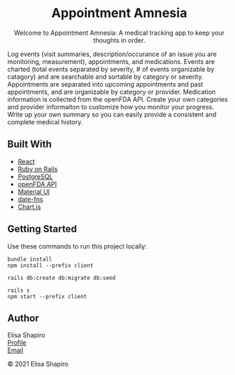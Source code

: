 <h1 align="center">Appointment Amnesia</h1>

<p align="center">Welcome to Appointment Amnesia: A medical tracking app to keep your thoughts in order.</p>

Log events (visit summaries, description/occurance of an issue you are monitoring, measurement), appointments, and medications. Events are charted (total events separated by severity, # of events organizable by catagory) and are searchable and sortable by category or severity. Appointments are separated into upcoming appointments and past appointments, and are organizable by category or provider. Medication information is collected from the openFDA API. Create your own categories and provider informaiton to customize how you monitor your progress. Write up your own summary so you can easily provide a consistent and complete medical history. 

## Built With
- [React](https://reactjs.org/)
- [Ruby on Rails](https://rubyonrails.org/)
- [PostgreSQL](https://www.postgresql.org/)
- [openFDA API](https://open.fda.gov/apis/)
- [Material UI](https://mui.com/)
- [date-fns](https://date-fns.org/)
- [Chart.js](https://www.chartjs.org/)

## Getting Started
Use these commands to run this project locally:
```
bundle install
npm install --prefix client

rails db:create db:migrate db:seed

rails s
npm start --prefix client
```

## Author
Elisa Shapiro
<br />[Profile](https://github.com/elisashapiro "Elisa Shapiro")
<br />[Email](mailto:elisashapiro@gmail.com?subject=AppointmentAmnesia% "Hello!")


© 2021 Elisa Shapiro